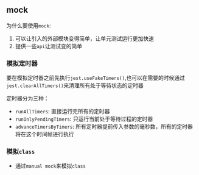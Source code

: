 ## mock
为什么要使用`mock`:
1. 可以让引入的外部模块变得简单，让单元测试运行更加快速
2. 提供一些`api`让测试变的简单
### 模拟定时器
要在模拟定时器之前先执行`jest.useFakeTimers()`,也可以在需要的时候通过`jest.clearAllTimers()`来清理所有处于等待状态的定时器

定时器分为三种：
* `runAllTimers`: 直接运行完所有的定时器
* `runOnlyPendingTimers`: 只运行当前处于等待过程的定时器
* `advanceTimersByTimers`: 所有定时器提前传入参数的毫秒数，所有的定时器将在这个时间帧进行执行

### 模拟`class`
* 通过`manual mock`来模拟`class`
